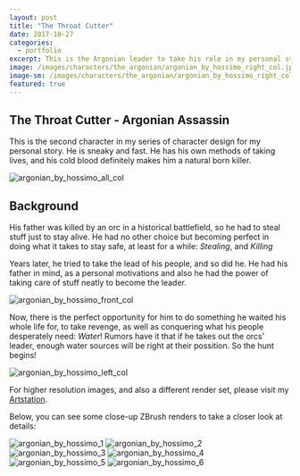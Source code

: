 ```yaml
---
layout: post
title: "The Throat Cutter"
date: 2017-10-27
categories:
  - portfolio
excerpt: This is the Argonian leader to take his role in my personal story. No one sees him coming!
image: /images/characters/the_argonian/argonian_by_hossimo_right_col.jpg
image-sm: /images/characters/the_argonian/argonian_by_hossimo_right_col.jpg
featured: true
---
```




## The Throat Cutter - Argonian Assassin
  

This is the second character in my series of character design for my personal story. He is sneaky and fast. He has his own methods of taking lives, and his cold blood definitely makes him a natural born killer. 
  

<img src="/images/characters/the_argonian/argonian_by_hossimo_all_col.jpg" alt="argonian_by_hossimo_all_col" style="max-width:100%;height:auto">

  

## Background

  

His father was killed by an orc in a historical battlefield, so he had to steal stuff just to stay alive. He had no other choice but becoming perfect in doing what it takes to stay safe, at least for a while: *Stealing*, and *Killing*

Years later, he tried to take the lead of his people, and so did he. He had his father in mind, as a personal motivations and also he had the power of taking care of stuff neatly to become the leader.
  

<img src="/images/characters/the_argonian/argonian_by_hossimo_front_col.jpg" alt="argonian_by_hossimo_front_col" style="max-width:100%;height:auto">

  

Now, there is the perfect opportunity for him to do something he waited his whole life for, to take revenge, as well as conquering what his people desperately need: *Water*! Rumors have it that if he takes out the orcs' leader, enough water sources will be right at their possition. So the hunt begins!
  

<img src="/images/characters/the_argonian/argonian_by_hossimo_left_col.jpg" alt="argonian_by_hossimo_left_col" style="max-width:100%;height:auto">


For higher resolution images, and also a different render set, please visit my [Artstation](https://www.artstation.com/artwork/JdqZd).

  

Below, you can see some close-up ZBrush renders to take a closer look at details:

  

<img src="/images/characters/the_argonian/argonian_by_hossimo_1.jpg" alt="argonian_by_hossimo_1" style="max-width:100%;height:auto">
<img src="/images/characters/the_argonian/argonian_by_hossimo_2.jpg" alt="argonian_by_hossimo_2" style="max-width:100%;height:auto">
<img src="/images/characters/the_argonian/argonian_by_hossimo_3.jpg" alt="argonian_by_hossimo_3" style="max-width:100%;height:auto">
<img src="/images/characters/the_argonian/argonian_by_hossimo_4.jpg" alt="argonian_by_hossimo_4" style="max-width:100%;height:auto">
<img src="/images/characters/the_argonian/argonian_by_hossimo_5.jpg" alt="argonian_by_hossimo_5" style="max-width:100%;height:auto">
<img src="/images/characters/the_argonian/argonian_by_hossimo_6.jpg" alt="argonian_by_hossimo_6" style="max-width:100%;height:auto">